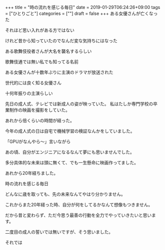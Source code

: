 +++
title = "時の流れを感じる毎日"
date = 2019-01-29T06:24:26+09:00
tags = ["ひとりごと"]
categories = [""]
draft = false
+++
ある女優さんが亡くなった

それほど思い入れがある方ではない

けれど昔から知っていたのでなんだ変な気持ちにはなった

ある歌舞伎役者さんが大名を襲名するらしい

歌舞伎通では無い私でも知ってる名前


ある女優さんが十数年ぶりに主演のドラマが放送された

世代的には良く知る女優さん

十何年振りの主演らしい

先日の成人式、テレビでは新成人の姿が映っていた。
私はたしか専門学校の卒業制作の映画を撮影をしていた。

あれから倍くらいの時間が経った。

今年の成人式の日は自宅で機械学習の検証なんかをしていました。

「GPUがなんやら～」言いながら

あの頃、自分がエンジニアになるなんて夢にも思いませんでした。

多分具体的な未来は頭に無くて、でも一生懸命に映画作ってました。

あれから20年経ちました。

時の流れを感じる毎日

どんなに歳を取っても、先の未来なんてやはり分かりません。

これからまた20年経った時、自分が何をしてるかなんて想像もつきません。

だから昔と変わらず、ただ今思う最善の行動を全力でやっていきたいと思います。

二度目の成人の誓いでは無いですが、そう思いました。

それでは
